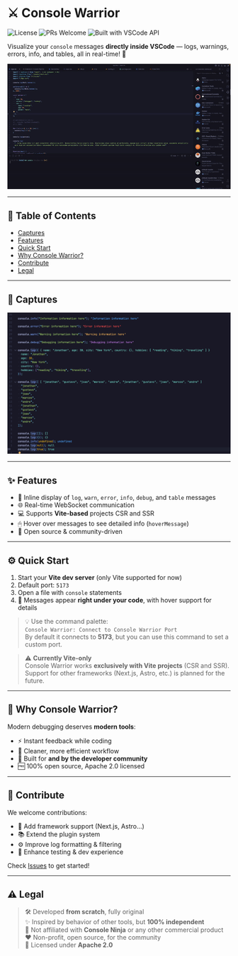 # ⚔️ Console Warrior

![License](https://img.shields.io/badge/license-Apache%202.0-blue)
![PRs Welcome](https://img.shields.io/badge/PRs-welcome-brightgreen)
![Built with VSCode API](https://img.shields.io/badge/VSCode-Extension-007ACC)

Visualize your `console` messages **directly inside VSCode** — logs, warnings, errors, info, and tables, all in real-time! 🚀

![Presentation](https://raw.githubusercontent.com/joncodeofficial/vscode-console-warrior/main/images/presentation.gif)

---

## 📑 Table of Contents

- [Captures](#-captures)
- [Features](#-features)
- [Quick Start](#-quick-start)
- [Why Console Warrior?](#-why-console-warrior)
- [Contribute](#-contribute)
- [Legal](#-legal)

---

## 📸 Captures

![Capture](https://raw.githubusercontent.com/joncodeofficial/vscode-console-warrior/main/images/capture1.png)

---

## ✨ Features

- 📝 Inline display of `log`, `warn`, `error`, `info`, `debug`, and `table` messages
- 🌐 Real-time WebSocket communication
- 💻 Supports **Vite-based** projects CSR and SSR
- 🖱 Hover over messages to see detailed info (`hoverMessage`)
- 🔧 Open source & community-driven

---

## ⚙️ Quick Start

1. Start your **Vite dev server** (only Vite supported for now)
2. Default port: `5173`
3. Open a file with `console` statements
4. 🎉 Messages appear **right under your code**, with hover support for details

> 💡 Use the command palette:  
> `Console Warrior: Connect to Console Warrior Port`  
> By default it connects to **5173**, but you can use this command to set a custom port.

> ⚠️ **Currently Vite-only**  
> Console Warrior works **exclusively with Vite projects** (CSR and SSR).  
> Support for other frameworks (Next.js, Astro, etc.) is planned for the future.

---

## 🧠 Why Console Warrior?

Modern debugging deserves **modern tools**:

- ⚡ Instant feedback while coding
- 🧼 Cleaner, more efficient workflow
- 🤝 Built for **and by the developer community**
- 🆓 100% open source, Apache 2.0 licensed

---

## 🤝 Contribute

We welcome contributions:

- 🔧 Add framework support (Next.js, Astro…)
- 📚 Extend the plugin system
- ⚙️ Improve log formatting & filtering
- 🧪 Enhance testing & dev experience

Check [Issues](https://github.com/joncodeofficial/vscode-console-warrior/issues) to get started!

---

## ⚠️ Legal

> 🛠️ Developed **from scratch**, fully original  
> ✨ Inspired by behavior of other tools, but **100% independent**  
> 🚫 Not affiliated with **Console Ninja** or any other commercial product  
> ❤️ Non-profit, open source, for the community  
> 📜 Licensed under **Apache 2.0**
